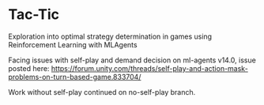 # Tac-Tic
Exploration into optimal strategy determination in games using Reinforcement Learning with MLAgents

Facing issues with self-play and demand decision on ml-agents v14.0, issue posted here: https://forum.unity.com/threads/self-play-and-action-mask-problems-on-turn-based-game.833704/

Work without self-play continued on no-self-play branch.
